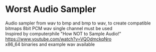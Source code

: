 # Worst Audio Sampler  
Audio sampler from wav to bmp and bmp to wav, to create compatible bitmaps 8bit PCM wav single channel must be used  
Inspired by computerphile "How NOT to Sample Audio!" https://www.youtube.com/watch?v=VQOdmckqNro  
x86_64 binaries and example wav available
